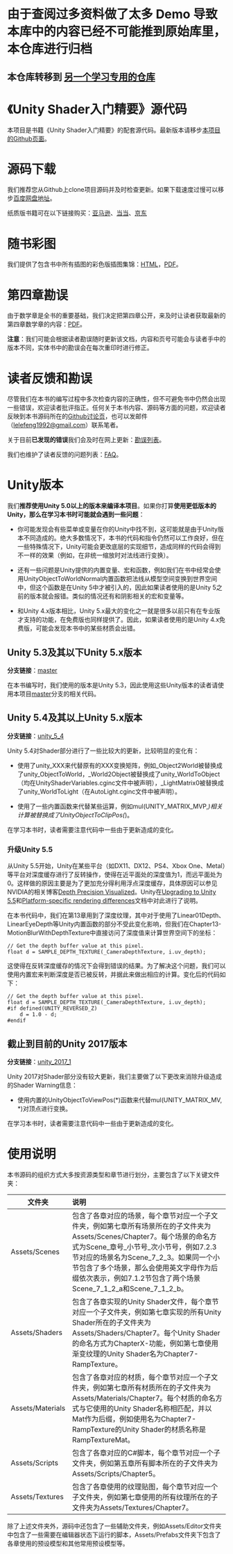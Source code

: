 # 由于查阅过多资料做了太多 Demo 导致本库中的内容已经不可能推到原始库里，本仓库进行归档

## 本仓库转移到 [另一个学习专用的仓库](https://github.com/MrTrueChina/Unity-Shader-Learn)

# 《Unity Shader入门精要》源代码

本项目是书籍《Unity Shader入门精要》的配套源代码。最新版本请移步<a href="https://github.com/candycat1992/Unity_Shaders_Book" target="_blank">本项目的Github页面</a>。

# 源码下载

我们推荐您从Github上clone项目源码并及时检查更新。如果下载速度过慢可以移步<a href="https://pan.baidu.com/s/1hr4crsS" target="_blank">百度网盘地址</a>。

纸质版书籍可在以下链接购买：<a href="https://www.amazon.cn/Unity-Shader%E5%85%A5%E9%97%A8%E7%B2%BE%E8%A6%81-%E5%86%AF%E4%B9%90%E4%B9%90/dp/B01G95GMU6/ref=sr_1_1?s=books&ie=UTF8&qid=1464607131&sr=1-1&keywords=unity+shader%E5%85%A5%E9%97%A8%E7%B2%BE%E8%A6%81" target="_blank">亚马逊</a>、<a href="http://product.dangdang.com/23972910.html" target="_blank">当当</a>、<a href="http://item.jd.com/11927199.html" target="_blank">京东</a>

# 随书彩图

我们提供了包含书中所有插图的彩色版插图集锦：<a href="http://candycat1992.github.io/unity_shaders_book/unity_shaders_book_images.html" target="_blank">HTML</a>，<a href="http://candycat1992.github.io/unity_shaders_book/unity_shaders_book_images.pdf" target="_blank">PDF</a>。

# 第四章勘误

由于数学章是全书的重要基础，我们决定把第四章公开，来及时让读者获取最新的第四章数学章的内容：<a href="http://candycat1992.github.io/unity_shaders_book/unity_shaders_book_chapter_4.pdf" target="_blank">PDF</a>。

**注意**：我们可能会根据读者勘误随时更新该文档，内容和页号可能会与读者手中的版本不同，实体书中的勘误会在每次重印时进行修正。

# 读者反馈和勘误

尽管我们在本书的编写过程中多次检查内容的正确性，但不可避免书中仍然会出现一些错误，欢迎读者批评指正。任何关于本书内容、源码等方面的问题，欢迎读者反映到本书源码所在的<a href="https://github.com/candycat1992/Unity_Shaders_Book/issues" target="_blank">Github讨论页</a>，也可以发邮件（lelefeng1992@gmail.com）联系笔者。

关于目前**已发现的错误**我们会及时在网上更新：<a href="http://candycat1992.github.io/unity_shaders_book/unity_shaders_book_corrigenda.html" target="_blank">勘误列表</a>。

我们也维护了读者反馈的问题列表：<a href="http://candycat1992.github.io/unity_shaders_book/unity_shaders_book_faq.html" target="_blank">FAQ</a>。

# Unity版本

我们**推荐使用Unity 5.0以上的版本来编译本项目**。如果你打算**使用更低版本的Unity，那么在学习本书时可能就会遇到一些问题**：

* 你可能发现会有些菜单或变量在你的Unity中找不到，这可能就是由于Unity版本不同造成的。绝大多数情况下，本书的代码和指令仍然可以工作良好，但在一些特殊情况下，Unity可能会更改底层的实现细节，造成同样的代码会得到不一样的效果（例如，在非统一缩放时对法线进行变换）。

* 还有一些问题是Unity提供的内置变量、宏和函数，例如我们在书中经常会使用UnityObjectToWorldNormal内置函数把法线从模型空间变换到世界空间中，但这个函数是在Unity 5中才被引入的，因此如果读者使用的是Unity 5之前的版本就会报错。类似的情况还有和阴影相关的宏和变量等。

* 和Unity 4.x版本相比，Unity 5.x最大的变化之一就是很多以前只有在专业版才支持的功能，在免费版也同样提供了。因此，如果读者使用的是Unity 4.x免费版，可能会发现本书中的某些材质会出错。

## Unity 5.3及其以下Unity 5.x版本

**分支链接**：[master](https://github.com/candycat1992/Unity_Shaders_Book/tree/master)

在本书编写时，我们使用的版本是Unity 5.3，因此使用这些Unity版本的读者请使用本项目[master](https://github.com/candycat1992/Unity_Shaders_Book/tree/master)分支的相关代码。

## Unity 5.4及其以上Unity 5.x版本

**分支链接**：[unity_5_4](https://github.com/candycat1992/Unity_Shaders_Book/tree/unity_5_4)

Unity 5.4对Shader部分进行了一些比较大的更新，比较明显的变化有：

* 使用了unity_XXX来代替原有的XXX变换矩阵，例如_Object2World被替换成了unity_ObjectToWorld，_World2Object被替换成了unity_WorldToObject（均在UnityShaderVariables.cginc文件中被声明），_LightMatrix0被替换成了unity_WorldToLight（在AutoLight.cginc文件中被声明）。

* 使用了一些内置函数来代替某些运算，例如mul(UNITY_MATRIX_MVP,*)相关计算被替换成了UnityObjectToClipPos(*)。

在学习本书时，读者需要注意代码中一些由于更新造成的变化。

### 升级Unity 5.5

从Unity 5.5开始，Unity在某些平台（如DX11、DX12、PS4、Xbox One、Metal）等平台对深度缓存进行了反转操作，使得在近平面处的深度值为1，而远平面处为0。这样做的原因主要是为了更加充分得利用浮点深度缓存，具体原因可以参见NVIDIA的相关博客[Depth Precision Visualized](https://developer.nvidia.com/content/depth-precision-visualized)。Unity在[Upgrading to Unity 5.5](https://docs.unity3d.com/Manual/UpgradeGuide55.html)和[Platform-specific rendering differences](https://docs.unity3d.com/Manual/SL-PlatformDifferences.html)文档中对此进行了说明。

在本书代码中，我们在第13章用到了深度纹理，其中对于使用了Linear01Depth、LinearEyeDepth等Unity内置函数的部分不受此变化影响，但我们在Chapter13-MotionBlurWithDepthTexture中直接访问了深度值来计算世界空间下的坐标：


```
// Get the depth buffer value at this pixel.
float d = SAMPLE_DEPTH_TEXTURE(_CameraDepthTexture, i.uv_depth);
```

这使得在反转深度缓存的情况下会得到错误的结果。为了解决这个问题，我们可以使用内置宏来判断深度是否已被反转，并据此来做出相应的计算。变化后的代码如下：


```
// Get the depth buffer value at this pixel.
float d = SAMPLE_DEPTH_TEXTURE(_CameraDepthTexture, i.uv_depth);
#if defined(UNITY_REVERSED_Z)
	d = 1.0 - d;
#endif
```

## 截止到目前的Unity 2017版本

**分支链接**：[unity_2017_1](https://github.com/candycat1992/Unity_Shaders_Book/tree/unity_2017_1)

Unity 2017对Shader部分没有较大更新，我们主要做了以下更改来消除升级造成的Shader Warning信息：

* 使用内置的UnityObjectToViewPos(*)函数来代替mul(UNITY_MATRIX_MV, *)对顶点进行变换。

在学习本书时，读者需要注意代码中一些由于更新造成的变化。

# 使用说明

本书源码的组织方式大多按资源类型和章节进行划分，主要包含了以下关键文件夹：

| 文件夹 | 说明 | 
| ------------- |:-------------| 
|Assets/Scenes|包含了各章对应的场景，每个章节对应一个子文件夹，例如第七章所有场景所在的子文件夹为Assets/Scenes/Chapter7。每个场景的命名方式为Scene_章号_小节号_次小节号，例如7.2.3节对应的场景名为Scene_7_2_3。如果同一个小节包含了多个场景，那么会使用英文字母作为后缀依次表示，例如7.1.2节包含了两个场景Scene_7_1_2_a和Scene_7_1_2_b。|
|Assets/Shaders|包含了各章实现的Unity Shader文件，每个章节对应一个子文件夹，例如第七章实现的所有Unity Shader所在的子文件夹为Assets/Shaders/Chapter7。每个Unity Shader的命名方式为ChapterX-功能，例如第七章使用渐变纹理的Unity Shader名为Chapter7-RampTexture。|
|Assets/Materials|包含了各章对应的材质，每个章节对应一个子文件夹，例如第七章所有材质所在的子文件夹为Assets/Materials/Chapter7。每个材质的命名方式与它使用的Unity Shader名称相匹配，并以Mat作为后缀，例如使用名为Chapter7-RampTexture的Unity Shader的材质名称是RampTextureMat。|
|Assets/Scripts|包含了各章对应的C#脚本，每个章节对应一个子文件夹，例如第五章所有脚本所在的子文件夹为Assets/Scripts/Chapter5。|
|Assets/Textures|包含了各章使用的纹理贴图，每个章节对应一个子文件夹，例如第七章使用的所有纹理所在的子文件夹为Assets/Textures/Chapter7。|

除了上述文件夹外，源码中还包含了一些辅助文件夹，例如Assets/Editor文件夹中包含了一些需要在编辑器状态下运行的脚本，Assets/Prefabs文件夹下包含了各章使用的预设模型和其他常用预设模型等。



